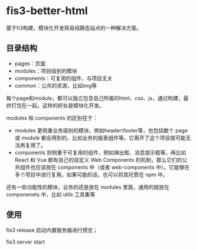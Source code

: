 # fis3-better-html
基于fi3构建，模块化开发简易纯静态站点的一种解决方案。

## 目录结构

- pages：页面
- modules：项目级别的模块
- components：可复用的组件，与项目无关
- common：公共的资源，比如img等

每个page和module，都可以独立包含自己所属的html、css、js，通过构建，最终打包在一起。这样的好处是模块化开发。

modules 和 components 的区别在于：

- modules 更侧重业务级别的模块，例如header\footer等，也包括数个 page 或 module 都会用到的，比如业务的报表组件等。它离开了这个项目就可能无法再复用了。
- components 则侧重于可复用的组件，例如弹出框、消息提示框等，再比如 React 和 Vue 都有自己的自定义 Web Components 的机制，那么它们的公共组件也应该放在 components 中（或者 web-components 中）。它能够在多个项目中进行复用。如果可能的话，也可以将其托管在 npm 中。

还有一些功能性的模块，业务的还是放在 modules 里面，通用的就放在 componenets 中，比如 utils 工具集等




## 使用
fis3 release
启动内置服务器进行预览；

fis3 server start